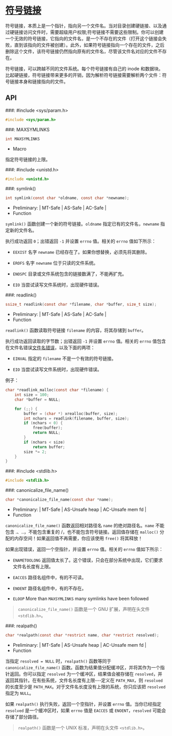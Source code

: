 # [符号链接](https://www.gnu.org/software/libc/manual/html_node/Symbolic-Links.html#Symbolic-Links)

符号链接，本质上是一个指针，指向另一个文件名。当对目录创建硬链接、以及通过硬链接访问文件时，需要超级用户权限;符号链接不需要这些限制。你可以创建一个无效的符号链接，它指向的文件名，是一个不存在的文件（打开这个链接会失败，直到该指向的文件被创建）。此外，如果符号链接指向一个存在的文件，之后删除这个文件，该符号链接仍然指向原有的文件名，尽管该文件名对应的文件不存在。	

符号链接，可以跨越不同的文件系统。每个符号链接有自己的 inode 和数据块。比起硬链接，符号链接带来更多的开销，因为解析符号链接需要解析两个文件：符号链接本身和链接指向的文件。

## API 

###: #include &lt;sys/param.h&gt;

```c
#include <sys/param.h>
```

###: MAXSYMLINKS

```c
int MAXSYMLINKS
```

* Macro

指定符号链接的上限。

###: #include &lt;unistd.h&gt;

```c
#include <unistd.h>
```

###: symlink()

```c
int symlink(const char *oldname, const char *newname);
```

* Preliminary: | MT-Safe | AS-Safe | AC-Safe |
* Function

`symlink()` 函数创建一个新的符号链接。`oldname` 指定已有的文件名，`newname` 指定新的文件名。

执行成功返回 `0`；出错返回 `-1` 并设置 `errno` 值。相关的 `errno` 值如下所示：

* `EEXIST` 名字 `newname` 已经存在了。如果你想替换，必须先将其删除。

* `EROFS` 名字 `newname` 位于只读的文件系统。

* `ENOSPC` 目录或文件系统包含的链接数满了，不能再扩充。

* `EIO` 当尝试读写文件系统时，出现硬件错误。

###: readlink()

```c
ssize_t readlink(const char *filename, char *buffer, size_t size);
```

* Preliminary: | MT-Safe | AS-Safe | AC-Safe |
* Function

`readlink()` 函数读取符号链接 `filename` 的内容，将其存储到 `buffer`。

执行成功返回读取的字节数；出错返回 `-1` 并设置 `errno` 值。相关的 `errno` 值包含在文件名错误[文件名错误]()，以及下面的两项：

* `EINVAL` 指定的 `filename` 不是一个有效的符号链接。

* `EIO` 当尝试读写文件系统时，出现硬件错误。

例子：

```c
char *readlink_malloc(const char *filename) {
    int size = 100;
    char *buffer = NULL;

    for (;;) {
        buffer = (char *) xrealloc(buffer, size);
        int nchars = readlink(filename, buffer, size);
        if (nchars < 0) {
            free(buffer);
            return NULL;
        }
        if (nchars < size)
            return buffer;
        size *= 2;
    }
}
```

###: #include &lt;stdlib.h&gt;

```c
#include <stdlib.h>
```

###: canonicalize_file_name()

```c
char *canonicalize_file_name(const char *name);
```

* Preliminary: | MT-Safe | AS-Unsafe heap | AC-Unsafe mem fd |
* Function

`canonicalize_file_name()` 函数返回相对路径名 `name` 的绝对路径名。`name` 不能包含 .、..，不能包含重复的 /，也不能包含符号链接。返回值存储在 `malloc()` 分配的内存空间！如果返回值不再需要，你应该使用 `free()` 将其释放！

如果出现错误，返回一个空指针，并设置 `errno` 值。相关的 `errno` 值如下所示：	 

* `ENAMETOOLONG` 返回值太长了。这个错误，只会在部分系统中出现，它们要求文件名长度有上限。

* `EACCES` 路径名组件中，有的不可读。

* `ENOENT` 路径名组件中，有的不存在。 

* `ELOOP` More than `MAXSYMLINKS` many symlinks have been followed

> `canonicalize_file_name()` 函数是一个 GNU 扩展，声明在头文件 `<stdlib.h>`。

###: realpath()

```c
char *realpath(const char *restrict name, char *restrict resolved);
```

* Preliminary: | MT-Safe | AS-Unsafe heap | AC-Unsafe mem fd | 
* Function

当指定 `resolved = NULL` 时，`realpath()` 函数等同于 `canonicalize_file_name()` 函数。函数为结果值分配缓冲区，并将其作为一个指针返回。你可以指定 `resolved` 为一个缓冲区，结果值会被存储在 `resolved`，并返回其指针。在有些系统，文件名长度有上限---定义在 `PATH_MAX`，则 `resolved` 的长度至少是 `PATH_MAX`。对于文件名长度没有上限的系统，你只应该把 `resolved` 指定为 `NULL`。

如果 `realpath()` 执行失败，返回一个空指针，并设置 `errno` 值。当你已经指定 `resolved` 是一个缓冲区时，如果 `errno` 值是 `EACCES` 或 `ENOENT`，`resolved` 可能会存储了部分路径。

> `realpath()` 函数是一个 UNIX 标准，声明在头文件 `<stdlib.h>`。


